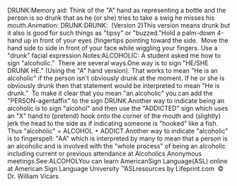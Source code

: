 DRUNK:Memory aid: Think of the "A" hand as representing a bottle and the person is 
	so drunk that as he (or she) tries to take a swig he misses his mouth.Animation: DRUNK:DRUNK:  (Version 2)This version means drunk but it also is good for such things as "tipsy" or 
	"buzzed."Hold a palm-down 4-hand up in front of your eyes (fingertips pointing toward 
	the side.  Move the 
  hand side to side in front of your face while wiggling your fingers. Use a 
  "drunk" facial expression.Notes:ALCOHOLIC: A student asked me how to sign "alcoholic."  There 
			are several ways.One way is to sign "HE/SHE DRUNK HE." (Using the "A" hand 
			version). That works to mean "He is an alcoholic" if the person 
			isn't obviously drunk at the moment. If he or she is obviously drunk 
			then that statement would be interpreted to mean "He is drunk."  
			To make it clear that you mean "an alcoholic" you can add the 
			"PERSON-agentaffix" to the sign DRUNK.Another way to indicate being an alcoholic is to sign "alcohol" and 
			then use the "ADDICTED" sign which uses an "X" hand to (pretend) 
			hook onto the corner of the mouth and (slightly) jerk the head to 
			the side as if indicating someone is "hooked" like a fish. Thus 
			"alcoholic" = ALCOHOL + ADDICT.Another way to indicate "alcoholic" is to fingerspell: "AA" which is 
			interpreted by many to mean that a person is an alcoholic and is 
			involved with the "whole process" of being an alcoholic including 
			current or previous attendance at Alcoholics Anonymous meetings.See:ALCOHOLYou can learn 
		AmericanSign 
		Language(ASL) online at American Sign Language University ™ASLresources by Lifeprint.com  ©  Dr. William Vicars